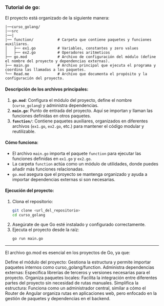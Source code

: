 

### Tutorial de go:

El proyecto está organizado de la siguiente manera:

```
|──curso_golang/
|──src
|──|
|── function/           # Carpeta que contiene paquetes y funciones auxiliares.
│   ├── ex1.go          # Variables, constantes y zero values
│   ├── ex2.go          # Operadores aritmeticos
├── go.mod              # Archivo de configuración del módulo (define el nombre del proyecto y dependencias externas).
├── main.go             # Archivo principal que ejecuta el programa y coordina las llamadas a los paquetes.
└── Read.me             # Archivo que documenta el propósito y la configuración del proyecto.
```

#### Descripción de los archivos principales:
1. **`go.mod`**: Configura el módulo del proyecto, define el nombre (`curso_golang`) y administra dependencias.
2. **`main.go`**: Punto de entrada del proyecto. Aquí se importan y llaman las funciones definidas en otros paquetes.
3. **`function/`**: Contiene paquetes auxiliares, organizados en diferentes archivos (`ex1.go`, `ex2.go`, etc.) para mantener el código modular y reutilizable.

#### Cómo funciona:
- El archivo `main.go` importa el paquete `function` para ejecutar las funciones definidas en `ex1.go` y `ex2.go`.
- La carpeta `function` actúa como un módulo de utilidades, donde puedes añadir más funciones relacionadas.
- `go.mod` asegura que el proyecto se mantenga organizado y ayuda a importar dependencias externas si son necesarias.

#### Ejecución del proyecto:
1. Clona el repositorio:
   ```bash
   git clone <url_del_repositorio>
   cd curso_golang
   ```
2. Asegúrate de que Go esté instalado y configurado correctamente.
3. Ejecuta el proyecto desde la raíz:
   ```bash
   go run main.go
   ```

---

El archivo go.mod es esencial en los proyectos de Go, ya que:

Define el módulo del proyecto: Gestiona la estructura y permite importar paquetes internos como curso_golang/function.
Administra dependencias externas: Especifica librerías de terceros y versiones necesarias para el proyecto.
Organiza paquetes locales: Facilita la integración entre diferentes partes del proyecto sin necesidad de rutas manuales.
Simplifica la estructura: Funciona como un administrador central, similar a cómo el Router de Angular organiza rutas en aplicaciones web, pero enfocado en la gestión de paquetes y dependencias en el backend.
